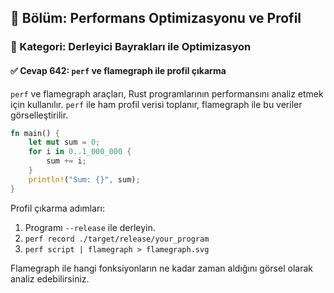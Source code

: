 ## 📘 Bölüm: Performans Optimizasyonu ve Profil
### 🔹 Kategori: Derleyici Bayrakları ile Optimizasyon
#### ✅ Cevap 642: `perf` ve flamegraph ile profil çıkarma

`perf` ve flamegraph araçları, Rust programlarının performansını analiz etmek için kullanılır. `perf` ile ham profil verisi toplanır, flamegraph ile bu veriler görselleştirilir.

```rust
fn main() {
    let mut sum = 0;
    for i in 0..1_000_000 {
        sum += i;
    }
    println!("Sum: {}", sum);
}
```

Profil çıkarma adımları:

1. Programı `--release` ile derleyin.
2. `perf record ./target/release/your_program`
3. `perf script | flamegraph > flamegraph.svg`

Flamegraph ile hangi fonksiyonların ne kadar zaman aldığını görsel olarak analiz edebilirsiniz.
